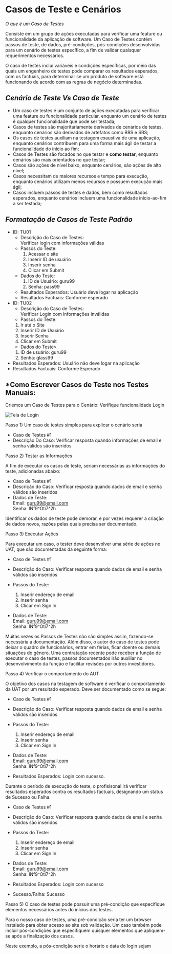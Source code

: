 # **Casos de Teste e Cenários**

*O que é um Caso de Testes*

Consiste em um grupo de ações executadas para verificar uma feature ou funcionalidade da aplicação de software. Um Caso de Testes contém passos de teste, de dados, pré-condições, pós-condições desenvolvidas para um cenário de testes específico, a fim de validar quaisquer requerimentos necessários. 


O caso de testes incluí variáveis e condições específicas, por meio das quais um engenheiro de testes pode comparar os resultados esperados, com os factuais, para determinar se um produto de software está funcionando de acordo  com as regras de negócio determinadas.


## *Cenário de Teste Vs Caso de Teste*

- Um caso de testes é um conjunto de ações executadas para verificar uma feature ou funcionalidade particular, enquanto um cenário de testes é qualquer funcionalidade que pode ser testada;
- Casos de testes são majoritariamente derivados de cenários de testes, enquanto cenários são derivados de artefatos como BRS e SRS;
- Os casos de testes auxiliam na testagem exaustiva de uma aplicação, enquanto cenários contribuem para uma forma mais ágil de testar a funcionalidade do início ao fim;
- Casos de Testes são focados no que testar e **como testar**, enquanto cenários são mais orientados no que testar;
- Casos são ações de nível baixo, enquanto cenários, são ações de alto nível;
- Casos necessitam de maiores recursos e tempo para execução, enquanto cenários utilizam menos recursos e possuem execução mais ágil;
- Casos incluem passos de testes e dados, bem como resultados esperados, enquanto cenários incluem uma funcionalidade início-ao-fim a ser testada;


## *Formatação de Casos de Teste Padrão*

 - ID: TU01
   - Descrição do Caso de Testes:   
Verificar login com informações válidas
    - Passos do Teste:
      1. Acessar o site
      2. Inserir ID de usuário
      3. Inserir senha
      4. Clicar em Submit
    - Dados do Teste:
      1. ID de Usuário: guru99
      2. Senha: pass99
   - Resultados Esperados: Usuário deve logar na aplicação
   - Resultados Factuais: Conforme esperado
 - ID: TU02
   - Descrição do Caso de Testes:   
Verificar Login com informações inválidas
   - Passos do Teste:
    1. Ir até o Site
    2. Inserir ID de Usuário
    3. Inserir Senha
    4. Clicar em Submit
   -   Dados do Teste>
    1. ID de usuário: guru99
    2. Senha: glass99
  - Resultados Esperados: Usuário não deve logar na aplicação
  - Resultados Factuais: Conforme Esperado   


## *Como Escrever Casos de Teste nos Testes Manuais:

Criemos um Caso de Testes para o Cenário: Verifique funcionalidade Login

<img src="https://www.guru99.com/images/1/test-cases_01.png" alt="Tela de Login">

<br>

Passo 1) Um caso de testes simples para explicar o cenário seria

- Caso de Testes #1
- Descrição Do Caso:
  Verificar resposta quando informações de email e senha válidos são inseridos

Passo 2) Testar as Informações

A fim de executar os casos de teste, seriam necessárias as informações do teste, adicionadas abaixo:

- Caso de Testes #1
- Descrição do Caso:
  Verificar resposta quando dados de email e senha válidos são inseridos
- Dados de Teste:  
  Email: guru99@email.com  
  Senha: lNf9^Oti7^2h

Identificar os dados de teste pode demorar, e por vezes requerer a criação de dados novos, razões pelas quais precisa ser documentado.


Passo 3) Executar Ações

Para executar um caso, o tester deve desenvolver uma série de ações no UAT, que são documentadas da seguinte forma:

- Caso de Testes #1
- Descrição do Caso:
  Verificar resposta quando dados de email e senha válidos são inseridos
- Passos do Teste:
  1. Inserir endereço de email
  2. Inserir senha
  3. Clicar em Sign In
   
- Dados de Teste:  
  Email: guru99@email.com  
  Senha: lNf9^Oti7^2h


Muitas vezes os Passos de Testes não são simples assim, fazendo-se necessária a documentação. Além disso, o autor do caso de testes pode deixar o quadro de funcionários, entrar em férias, ficar doente ou demais situações do gênero. Uma contratação recente pode receber a função de executar o caso de testes, passos documentados irão auxiliar no desenvolvimento da função e facilitar revisões por outros investidores.

Passo 4) Verificar o comportamento do AUT

O objetivo dos casos na testagem de software é verificar o comportamento da UAT por um resultado esperado. Deve ser documentado como se segue:

- Caso de Testes #1
- Descrição do Caso:
  Verificar resposta quando dados de email e senha válidos são inseridos
- Passos do Teste:
  1. Inserir endereço de email
  2. Inserir senha
  3. Clicar em Sign In
   
- Dados de Teste:  
  Email: guru99@email.com  
  Senha: lNf9^Oti7^2h
- Resultados Esperados:
  Login com sucesso.

Durante o período de execução do teste, o profisisonal irá verificar resultados esperados contra os resultados factuais, designando um status de Sucesso ou Falha.

- Caso de Testes #1
- Descrição do Caso:
  Verificar resposta quando dados de email e senha válidos são inseridos
- Passos do Teste:
  1. Inserir endereço de email
  2. Inserir senha
  3. Clicar em Sign In
   
- Dados de Teste:  
  Email: guru99@email.com  
  Senha: lNf9^Oti7^2h
- Resultados Esperados:
  Login com sucesso
- Sucesso/Falha:
  Sucesso

Passo 5) O caso de testes pode possuir uma pré-condição que especifique elementos necessários antes do inícios dos testes.

Para o nosso caso de testes, uma pré-condição seria ter um browser instalado para obter acesso ao site sob validação. Um caso também pode incluir pós-condições que especifiquem quisquer elementos que apliquem-se após a finalização dos casos.

Neste exemplo, a pós-condição serie o horário e data do login sejam 